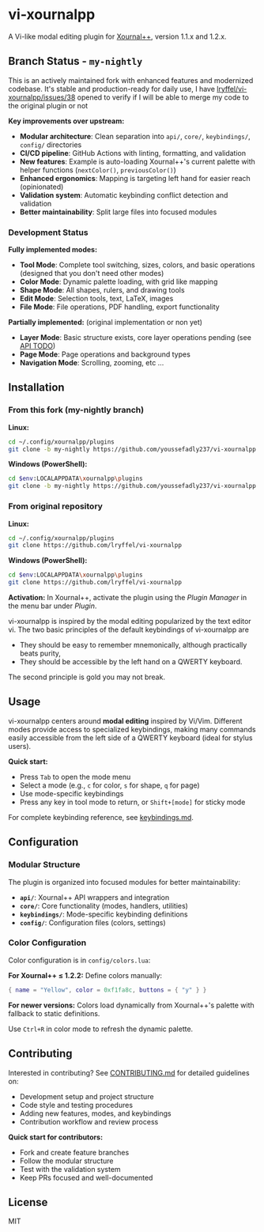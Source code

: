 # vi-xournalpp

A Vi-like modal editing plugin for [Xournal++](https://github.com/xournalpp/xournalpp), version 1.1.x and 1.2.x.

## Branch Status - `my-nightly`

This is an actively maintained fork with enhanced features and modernized codebase. It's stable and production-ready for daily use, I have [lryffel/vi-xournalpp/issues/38](https://github.com/lryffel/vi-xournalpp/issues/38) opened to verify if I will be able to merge my code to the original plugin or not

**Key improvements over upstream:**

- **Modular architecture**: Clean separation into `api/`, `core/`, `keybindings/`, `config/` directories
- **CI/CD pipeline**: GitHub Actions with linting, formatting, and validation
- **New features**: Example is auto-loading Xournal++'s current palette with helper functions (`nextColor()`, `previousColor()`)
- **Enhanced ergonomics**: Mapping is targeting left hand for easier reach (opinionated)
- **Validation system**: Automatic keybinding conflict detection and validation
- **Better maintainability**: Split large files into focused modules

### Development Status

**Fully implemented modes:**

- **Tool Mode**: Complete tool switching, sizes, colors, and basic operations (designed that you don't need other modes)
- **Color Mode**: Dynamic palette loading, with grid like mapping
- **Shape Mode**: All shapes, rulers, and drawing tools
- **Edit Mode**: Selection tools, text, LaTeX, images
- **File Mode**: File operations, PDF handling, export functionality

**Partially implemented:** (original implementation or non yet)

- **Layer Mode**: Basic structure exists, core layer operations pending (see [API TODO](api/TODO.md))
- **Page Mode**: Page operations and background types  
- **Navigation Mode**: Scrolling, zooming, etc ...

## Installation

### From this fork (my-nightly branch)

**Linux:**

```bash
cd ~/.config/xournalpp/plugins
git clone -b my-nightly https://github.com/youssefadly237/vi-xournalpp
```

**Windows (PowerShell):**

```bash
cd $env:LOCALAPPDATA\xournalpp\plugins
git clone -b my-nightly https://github.com/youssefadly237/vi-xournalpp
```

### From original repository

**Linux:**

```bash
cd ~/.config/xournalpp/plugins
git clone https://github.com/lryffel/vi-xournalpp
```

**Windows (PowerShell):**

```bash
cd $env:LOCALAPPDATA\xournalpp\plugins
git clone https://github.com/lryffel/vi-xournalpp
```

**Activation:** In Xournal++, activate the plugin using the _Plugin Manager_ in the menu bar under _Plugin_.

vi-xournalpp is inspired by the modal editing popularized
by the text editor vi.
The two basic principles of the default keybindings of vi-xournalpp are

- They should be easy to remember mnemonically, although practically beats purity,
- They should be accessible by the left hand on a QWERTY keyboard.

The second principle is gold you may not break.

## Usage

vi-xournalpp centers around **modal editing** inspired by Vi/Vim. Different modes provide access to specialized keybindings, making many commands easily accessible from the left side of a QWERTY keyboard (ideal for stylus users).

**Quick start:**

- Press `Tab` to open the mode menu
- Select a mode (e.g., `c` for color, `s` for shape, `q` for page)
- Use mode-specific keybindings
- Press any key in tool mode to return, or `Shift+[mode]` for sticky mode

For complete keybinding reference, see [keybindings.md](keybindings.md).

## Configuration

### Modular Structure

The plugin is organized into focused modules for better maintainability:

- **`api/`**: Xournal++ API wrappers and integration
- **`core/`**: Core functionality (modes, handlers, utilities)
- **`keybindings/`**: Mode-specific keybinding definitions
- **`config/`**: Configuration files (colors, settings)

### Color Configuration

Color configuration is in `config/colors.lua`:

**For Xournal++ ≤ 1.2.2:** Define colors manually:

```lua
{ name = "Yellow", color = 0xf1fa8c, buttons = { "y" } }
```

**For newer versions:** Colors load dynamically from Xournal++'s palette with fallback to static definitions.

Use `Ctrl+R` in color mode to refresh the dynamic palette.

## Contributing

Interested in contributing? See [CONTRIBUTING.md](CONTRIBUTING.md) for detailed guidelines on:

- Development setup and project structure
- Code style and testing procedures
- Adding new features, modes, and keybindings
- Contribution workflow and review process

**Quick start for contributors:**

- Fork and create feature branches
- Follow the modular structure
- Test with the validation system
- Keep PRs focused and well-documented

## License

MIT
